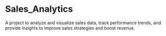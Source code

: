 # Sales_Analytics
A project to analyze and visualize sales data, track performance trends, and provide insights to improve sales strategies and boost revenue.
